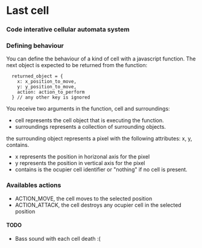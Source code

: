 # Last cell
### Code interative cellular automata system

### Defining behaviour
You can define the behaviour of a kind of cell with a javascript function.
The next object is expected to be returned from the function:
```
  returned_object = {
    x: x_position_to_move,
    y: y_position_to_move,
    action: action_to_perform
  } // any other key is ignored
```
You receive two arguments in the function, cell and surroundings:
* cell represents the cell object that is executing the function.
* surroundings represents a collection of surrounding objects.

the surrounding object represents a pixel with the following attributes: x,
y, contains.
* x represents the position in horizonal axis for the pixel
* y represents the position in vertical axis for the pixel
* contains is the ocupier cell identifier or "nothing"
if no cell is present.

### Availables actions

* ACTION_MOVE, the cell moves to the selected position
* ACTION_ATTACK, the cell destroys any ocupier cell in
  the selected position

#### TODO
* Bass sound with each cell death :(
